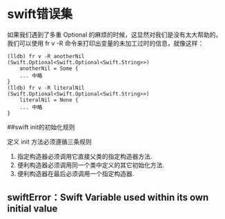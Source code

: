# swift错误集

如果我们遇到了多重 Optional 的麻烦的时候，这显然对我们是没有太大帮助的。我们可以使用 fr v -R 命令来打印出变量的未加工过时的信息，就像这样：

``` objc
(lldb) fr v -R anotherNil
(Swift.Optional<Swift.Optional<Swift.String>>)
    anotherNil = Some {
    ... 中略
}
(lldb) fr v -R literalNil
(Swift.Optional<Swift.Optional<Swift.String>>)
    literalNil = None {
    ... 中略
}
```

##swift init的初始化规则

定义 init 方法必须遵循三条规则

1. 指定构造器必须调用它直接父类的指定构造器方法.
2. 便利构造器必须调用同一个类中定义的其它初始化方法.
3. 便利构造器在最后必须调用一个指定构造器.


## swiftError：Swift Variable used within its own initial value
